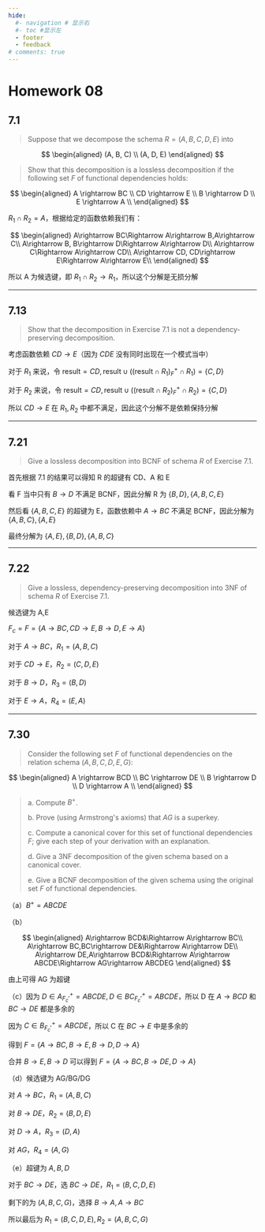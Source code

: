 ```yaml
---
hide:
  #- navigation # 显示右
  #- toc #显示左
  - footer
  - feedback
# comments: true
--- 
```


# Homework 08

## 7.1

> Suppose that we decompose the schema $R = (A, B, C, D, E)$ into 
> 
 $$
 \begin{aligned}
 (A, B, C) \\
 (A, D, E)
 \end{aligned}
 $$
> 
> Show that this decomposition is a lossless decomposition if the following
> set $F$ of functional dependencies holds: 
> 
 $$
 \begin{aligned}
 A \rightarrow BC   \\
 CD \rightarrow E  \\
 B \rightarrow D  \\
 E \rightarrow A  \\
 \end{aligned}
 $$

$R_1\cap R_2=A$，根据给定的函数依赖我们有：

$$
\begin{aligned}
A\rightarrow BC\Rightarrow A\rightarrow B,A\rightarrow C\\
A\rightarrow B, B\rightarrow D\Rightarrow A\rightarrow D\\
A\rightarrow C\Rightarrow A\rightarrow CD\\
A\rightarrow CD, CD\rightarrow E\Rightarrow A\rightarrow E\\
\end{aligned}
$$

所以 A 为候选键，即 $R_1\cap R_2\rightarrow R_1$，所以这个分解是无损分解
***
## 7.13

> Show that the decomposition in Exercise 7.1 is not a dependency-preserving 
> decomposition.

考虑函数依赖 $CD\rightarrow E$（因为 $CDE$ 没有同时出现在一个模式当中）

对于 $R_1$ 来说，令 $\text{result}=CD,\text{result}\cup((\text{result}\cap R_1)_F^+\cap R_1)=\{C,D\}$

对于 $R_2$ 来说，令 $\text{result}=CD,\text{result}\cup((\text{result}\cap R_2)_F^+\cap R_2)=\{C,D\}$

所以 $CD\rightarrow E$ 在 $R_1,R_2$ 中都不满足，因此这个分解不是依赖保持分解
***
## 7.21

> Give a lossless decomposition into BCNF of schema $R$ of Exercise 7.1. 

首先根据 7.1 的结果可以得知 R 的超键有 CD、A 和 E

看 F 当中只有 $B\rightarrow D$ 不满足 BCNF，因此分解 R 为 $\{B,D\},\{A,B,C,E\}$

然后看 $\{A,B,C,E\}$ 的超键为 E，函数依赖中 $A\rightarrow BC$ 不满足 BCNF，因此分解为 $\{A,B,C\},\{A,E\}$

最终分解为 $\{A,E\},\{B,D\},\{A,B,C\}$
***
## 7.22

> Give a lossless, dependency-preserving decomposition into 3NF of schema $R$ of Exercise 7.1.

候选键为 A,E

$F_c=F=\{A\rightarrow BC,CD\rightarrow E,B\rightarrow D,E\rightarrow A\}$

对于 $A\rightarrow BC$，$R_1=(A,B,C)$

对于 $CD\rightarrow E$，$R_2=(C,D,E)$

对于 $B\rightarrow D$，$R_3=(B,D)$

对于 $E\rightarrow A$，$R_4=(E,A)$
***
## 7.30

> Consider the following set $F$ of functional dependencies on the relation 
> schema $(A, B, C, D, E, G)$: 
> 
 $$
 \begin{aligned}
 A \rightarrow BCD \\
 BC \rightarrow DE \\
 B \rightarrow D \\
 D \rightarrow A \\
 \end{aligned}
 $$
> 
> a. Compute $B^+$.
> 
> b. Prove (using Armstrong's axioms) that $AG$ is a superkey. 
> 
> c. Compute a canonical cover for this set of functional dependencies $F$; give
> each step of your derivation with an explanation. 
> 
> d. Give a 3NF decomposition of the given schema based on a canonical cover. 
> 
> e. Give a BCNF decomposition of the given schema using the original set $F$ 
> of functional dependencies. 

（a）$B^+=ABCDE$

（b）

$$
\begin{aligned}
A\rightarrow BCD&\Rightarrow A\rightarrow BC\\
A\rightarrow BC,BC\rightarrow DE&\Rightarrow A\rightarrow DE\\
A\rightarrow DE,A\rightarrow BCD&\Rightarrow A\rightarrow ABCDE\Rightarrow AG\rightarrow ABCDEG
\end{aligned}
$$

由上可得 AG 为超键

（c）因为 $D\in A_{F_c'}^+=ABCDE,D\in BC_{F_c'}^+=ABCDE$，所以 D 在 $A\rightarrow BCD$ 和 $BC\rightarrow DE$ 都是多余的

因为 $C\in B_{F_c'}^+=ABCDE$，所以 C 在 $BC\rightarrow E$ 中是多余的

得到 $F=\{A\rightarrow BC,B\rightarrow E,B\rightarrow D,D\rightarrow A\}$

合并 $B\rightarrow E,B\rightarrow D$ 可以得到 $F=\{A\rightarrow BC,B\rightarrow DE,D\rightarrow A\}$

（d）候选键为 AG/BG/DG

对 $A\rightarrow BC$，$R_1=(A,B,C)$

对 $B\rightarrow DE$，$R_2=(B,D,E)$

对 $D\rightarrow A$，$R_3=(D,A)$

对 $AG$，$R_4=(A,G)$

（e）超键为 $A,B,D$

对于 $BC\rightarrow DE$，选 $BC\rightarrow DE$，$R_1=(B,C,D,E)$

剩下的为 $(A,B,C,G)$，选择 $B\rightarrow A,A\rightarrow BC$

所以最后为 $R_1=(B,C,D,E),R_2=(A,B,C,G)$


